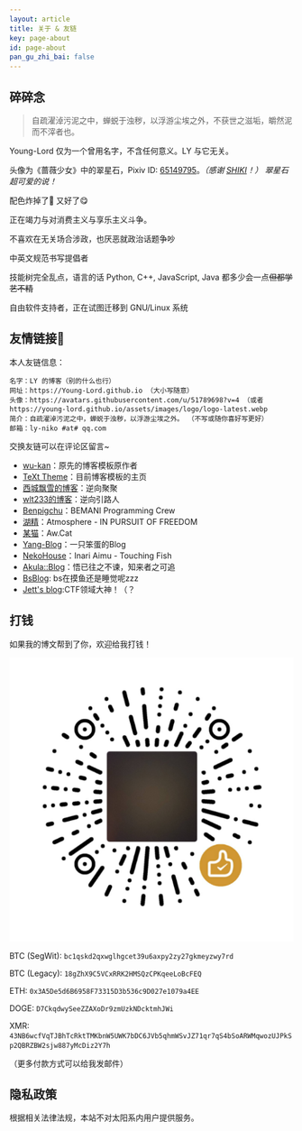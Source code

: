 ```yaml
---
layout: article
title: 关于 & 友链
key: page-about
id: page-about
pan_gu_zhi_bai: false
---
```


## 碎碎念

> 自疏濯淖污泥之中，蝉蜕于浊秽，以浮游尘埃之外，不获世之滋垢，皭然泥而不滓者也。

Young-Lord 仅为一个曾用名字，不含任何意义。LY 与它无关。

头像为《蔷薇少女》中的翠星石，Pixiv ID: [65149795](https://www.pixiv.net/artworks/65149795)。*（感谢 [SHIKI](https://www.bilibili.com/video/BV1Bh411Y7gX)！）* *翠星石超可爱的说！*

配色炸掉了🤯 又好了😋

正在竭力与对消费主义与享乐主义斗争。

不喜欢在无关场合涉政，也厌恶就政治话题争吵

中英文规范书写提倡者

技能树完全乱点，语言的话 Python, C++, JavaScript, Java 都多少会一点<del>但都学艺不精</del>

自由软件支持者，正在试图迁移到 GNU/Linux 系统

## 友情链接🔗

本人友链信息：

```plain
名字：LY 的博客（别的什么也行）
网址：https://Young-Lord.github.io （大小写随意）
头像：https://avatars.githubusercontent.com/u/51789698?v=4 （或者 https://young-lord.github.io/assets/images/logo/logo-latest.webp
简介：自疏濯淖污泥之中，蝉蜕于浊秽，以浮游尘埃之外。 （不写或随你喜好写更好）
邮箱：ly-niko #at# qq.com
```

交换友链可以在评论区留言~

- [wu-kan](https://wu-kan.github.io)：原先的博客模板原作者
- [TeXt Theme](https://tianqi.name)：目前博客模板的主页
- [西城飘雪的博客](https://blog.hoshi.tech/)：逆向聚聚
- [wlt233的博客](https://tqlwsl.moe/index.php/)：逆向引路人
- [Benpigchu](https://benpigchu.com/)：BEMANI Programming Crew
- [湖精](https://blog.awa.moe)：Atmosphere - IN PURSUIT OF FREEDOM
- [某猫](https://qmqaq.top)：Aw.Cat
- [Yang-Blog](https://bakayang.moe/)：一只笨蛋的Blog
- [NekoHouse](https://blog.amu.moe/)：Inari Aimu - Touching Fish
- [Akula::Blog](https://blog.akula.moe)：悟已往之不谏，知来者之可追
- [BsBlog](https://sorabs.cc/): bs在摸鱼还是睡觉呢zzz
- [Jett's blog](https://blog.jettchen.me/):CTF领域大神！（？

## 打钱

如果我的博文帮到了你，欢迎给我打钱！

![微信赞赏码](/assets/images/donate/wechat.png)

BTC (SegWit): `bc1qskd2qxwglhgcet39u6axpy2zy27gkmeyzwy7rd`

BTC (Legacy): `18gZhX9C5VCxRRK2HMSQzCPKqeeLoBcFEQ`

ETH: `0x3A5De5d6B6958F73315D3b536c9D027e1079a4EE`

DOGE: `D7CkqdwySeeZZAXoDr9zmUzkNDcktmhJWi`

XMR: `43NB6wcfVqTJBhTcRktTMKbnW5UWK7bDC6JVb5qhmWSvJZ71qr7qS4bSoARWMqwozUJPkSp2QBRZBW2sjw887yMcDiz2Y7h`

（更多付款方式可以给我发邮件）

<!--
<script>
function storageAvailable(type) {
    var storage;
    try {
        storage = window[type];
        var x = '__storage_test__';
        storage.setItem(x, x);
        storage.removeItem(x);
        return true;
    }
    catch(e) {
        return e instanceof DOMException && (
            // everything except Firefox
            e.code === 22 ||
            // Firefox
            e.code === 1014 ||
            // test name field too, because code might not be present
            // everything except Firefox
            e.name === 'QuotaExceededError' ||
            // Firefox
            e.name === 'NS_ERROR_DOM_QUOTA_REACHED') &&
            // acknowledge QuotaExceededError only if there's something already stored
            (storage && storage.length !== 0);
    }
}

var ad_key = 'ad_enabled';
function ad_switch() {
	if(!storageAvailable('localStorage')) { alert("localStorage 不可用！"); return; }
	if(localStorage.getItem(ad_key) === null || localStorage.getItem(ad_key) === "0") { localStorage.setItem(ad_key, "1");document.getElementById("ad_switch").innerText = "（广告已开启，感谢支持~）"; }
	else { localStorage.setItem(ad_key, "0");document.getElementById("ad_switch").innerText = "（广告已关闭。）"; }
}
</script>

你也可以选择手动开启本站的 Google AdSense 广告！<a id="ad_switch" href="javascript:void(0)" onclick="ad_switch()">（点我切换广告开启状态）</a>
-->

## 隐私政策

根据相关法律法规，本站不对太阳系内用户提供服务。
